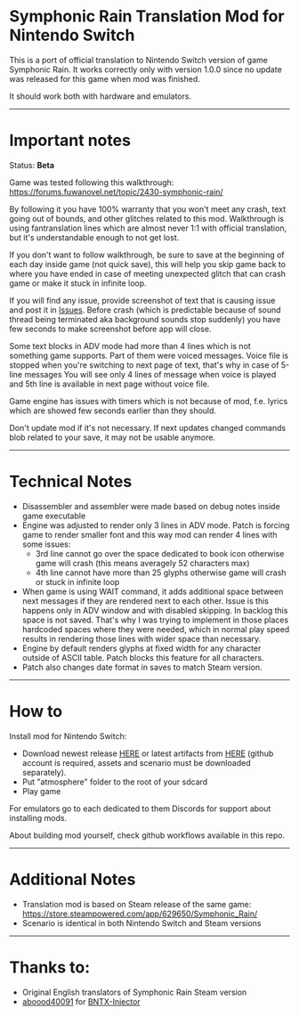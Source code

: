 # Symphonic Rain Translation Mod for Nintendo Switch

This is a port of official translation to Nintendo Switch version of game Symphonic Rain.
It works correctly only with version 1.0.0 since no update was released for this game when mod was finished.

It should work both with hardware and emulators.

---

# Important notes

Status: **Beta**

Game was tested following this walkthrough:
https://forums.fuwanovel.net/topic/2430-symphonic-rain/

By following it you have 100% warranty that you won't meet any crash, text going out of bounds, and other glitches related to this mod.
Walkthrough is using fantranslation lines which are almost never 1:1 with official translation, but it's understandable enough to not get lost.

If you don't want to follow walkthrough, be sure to save at the beginning of each day inside game (not quick save), this will help you skip game back to where you have ended in case of meeting unexpected glitch that can crash game or make it stuck in infinite loop.

If you will find any issue, provide screenshot of text that is causing issue and post it in [Issues](https://github.com/masagrator/SymphonicRain-ENX/issues). Before crash (which is predictable because of sound thread being terminated aka background sounds stop suddenly) you have few seconds to make screenshot before app will close.

Some text blocks in ADV mode had more than 4 lines which is not something game supports. Part of them were voiced messages. 
Voice file is stopped when you're switching to next page of text, that's why in case of 5-line messages You will see only 4 lines of message when voice is played and 5th line is available in next page without voice file.

Game engine has issues with timers which is not because of mod, f.e. lyrics which are showed few seconds earlier than they should.

Don't update mod if it's not necessary. If next updates changed commands blob related to your save, it may not be usable anymore.

---

# Technical Notes

- Disassembler and assembler were made based on debug notes inside game executable
- Engine was adjusted to render only 3 lines in ADV mode. Patch is forcing game to render smaller font and this way mod can render 4 lines with some issues:
  - 3rd line cannot go over the space dedicated to book icon otherwise game will crash (this means averagely 52 characters max)
  - 4th line cannot have more than 25 glyphs otherwise game will crash or stuck in infinite loop
- When game is using WAIT command, it adds additional space between next messages if they are rendered next to each other. Issue is this happens only in ADV window and with disabled skipping. In backlog this space is not saved. That's why I was trying to implement in those places hardcoded spaces where they were needed, which in normal play speed results in rendering those lines with wider space than necessary.
- Engine by default renders glyphs at fixed width for any character outside of ASCII table. Patch blocks this feature for all characters.
- Patch also changes date format in saves to match Steam version.

---

# How to
Install mod for Nintendo Switch:
- Download newest release [HERE](https://github.com/masagrator/SymphonicRain-ENX/releases) or latest artifacts from [HERE](https://github.com/masagrator/SymphonicRain-ENX/actions) (github account is required, assets and scenario must be downloaded separately).
- Put "atmosphere" folder to the root of your sdcard
- Play game

For emulators go to each dedicated to them Discords for support about installing mods.

About building mod yourself, check github workflows available in this repo.

---

# Additional Notes

- Translation mod is based on Steam release of the same game: https://store.steampowered.com/app/629650/Symphonic_Rain/
- Scenario is identical in both Nintendo Switch and Steam versions

---

# Thanks to:

- Original English translators of Symphonic Rain Steam version
- [aboood40091](https://github.com/aboood40091) for [BNTX-Injector](https://github.com/aboood40091/BNTX-Injector)
